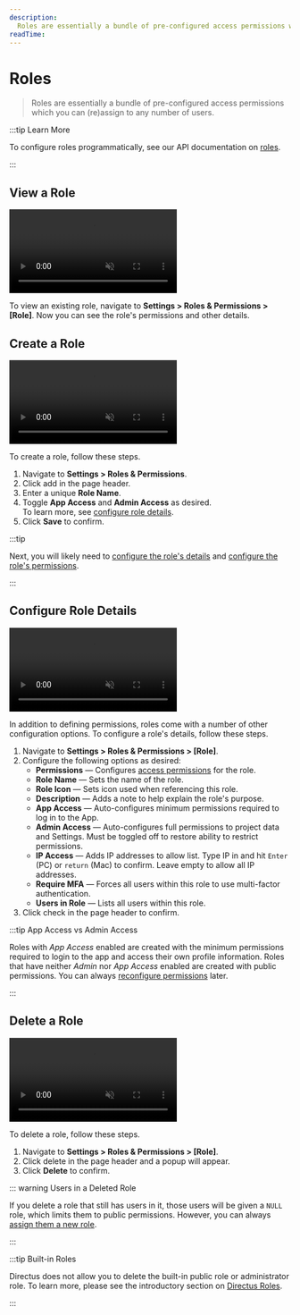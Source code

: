 ```yaml
---
description:
  Roles are essentially a bundle of pre-configured access permissions which you can (re)assign to any number of users.
readTime:
---
```


# Roles

> Roles are essentially a bundle of pre-configured access permissions which you can (re)assign to any number of users.

:::tip Learn More

To configure roles programmatically, see our API documentation on [roles](/reference/system/roles.md).

:::

## View a Role

<video title="Create a Role" autoplay playsinline muted loop controls>
	<source src="https://cdn.directus.io/docs/v9/configuration/users-roles-permissions/roles-20220909/view-a-role-20220908A.mp4" type="video/mp4" />
</video>

To view an existing role, navigate to **Settings > Roles & Permissions > [Role]**. Now you can see the role's
permissions and other details.

## Create a Role

<video title="Create a Role" autoplay playsinline muted loop controls>
	<source src="https://cdn.directus.io/docs/v9/configuration/users-roles-permissions/roles-20220909/create-a-role-20220908A.mp4" type="video/mp4" />
</video>

To create a role, follow these steps.

1. Navigate to **Settings > Roles & Permissions**.
2. Click <span mi btn>add</span> in the page header.
3. Enter a unique **Role Name**.
4. Toggle **App Access** and **Admin Access** as desired.\
   To learn more, see [configure role details](#configure-role-details).
5. Click **Save** to confirm.

:::tip

Next, you will likely need to [configure the role's details](#configure-role-details) and
[configure the role's permissions](#configure-role-permissions).

:::

## Configure Role Details

<video title="Configure Role Details" autoplay playsinline muted loop controls>
	<source src="https://cdn.directus.io/docs/v9/configuration/users-roles-permissions/roles-20220909/configure-role-details-20220907A.mp4" type="video/mp4" />
</video>

In addition to defining permissions, roles come with a number of other configuration options. To configure a role's
details, follow these steps.

1. Navigate to **Settings > Roles & Permissions > [Role]**.
2. Configure the following options as desired:
   - **Permissions** — Configures [access permissions](#configure-permissions) for the role.
   - **Role Name** — Sets the name of the role.
   - **Role Icon** — Sets icon used when referencing this role.
   - **Description** — Adds a note to help explain the role's purpose.
   - **App Access** — Auto-configures minimum permissions required to log in to the App.
   - **Admin Access** — Auto-configures full permissions to project data and Settings. Must be toggled off to restore
     ability to restrict permissions.
   - **IP Access** — Adds IP addresses to allow list. Type IP in and hit `Enter` (PC) or `return` (Mac) to confirm.
     Leave empty to allow all IP addresses.
   - **Require MFA** — Forces all users within this role to use multi-factor authentication.
   - **Users in Role** — Lists all users within this role.
3. Click <span mi btn>check</span> in the page header to confirm.

:::tip App Access vs Admin Access

Roles with _App Access_ enabled are created with the minimum permissions required to login to the app and access their
own profile information. Roles that have neither _Admin_ nor _App Access_ enabled are created with public permissions.
You can always [reconfigure permissions](/app/users-roles-permissions/permissions.md#configure-permissions)
later.

:::

## Delete a Role

<video title="Create a Role" autoplay playsinline muted loop controls>
	<source src="https://cdn.directus.io/docs/v9/configuration/users-roles-permissions/roles-20220909/delete-a-role-20220907A.mp4" type="video/mp4" />
</video>

To delete a role, follow these steps.

1. Navigate to **Settings > Roles & Permissions > [Role]**.
2. Click <span mi btn dngr>delete</span> in the page header and a popup will appear.
3. Click **Delete** to confirm.

::: warning Users in a Deleted Role

If you delete a role that still has users in it, those users will be given a `NULL` role, which limits them to public
permissions. However, you can always
[assign them a new role](/app/users-roles-permissions/users.md#assign-role-to-existing-user).

:::

:::tip Built-in Roles

Directus does not allow you to delete the built-in public role or administrator role. To learn more, please see the
introductory section on [Directus Roles](/app/users-roles-permissions.html#directus-roles).

:::
